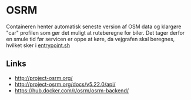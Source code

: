 # OSRM
Containeren henter automatisk seneste version af OSM data og klargøre "car" profilen som gør det muligt at ruteberegne for biler. 
Det tager derfor en smule tid før servicen er oppe at køre, da vejgrafen skal beregnes, hvilket sker i [entrypoint.sh](entrypoint.sh)

## Links
* http://project-osrm.org/ 
* http://project-osrm.org/docs/v5.22.0/api/
* https://hub.docker.com/r/osrm/osrm-backend/
